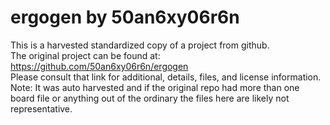 
# ergogen by 50an6xy06r6n  
This is a harvested standardized copy of a project from github.  
The original project can be found at:  
https://github.com/50an6xy06r6n/ergogen  
Please consult that link for additional, details, files, and license information.  
Note: It was auto harvested and if the original repo had more than one board file or anything out of the ordinary the files here are likely not representative.  
    